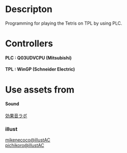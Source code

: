 # Descripton
Programming for playing the Tetris on TPL by using PLC.

# Controllers
#### PLC : Q03UDVCPU (Mitsubishi)  
#### TPL : WinGP (Schneider Electric)  

# Use assets from
#### Sound
[効果音ラボ](https://soundeffect-lab.info/)  

### illust
[mikenecoco@illustAC](https://www.ac-illust.com/main/profile.php?id=fT01xxmt&area=1)  
[pichikoro@illustAC](https://www.ac-illust.com/main/profile.php?id=Lfn5so2Y&area=1)  

